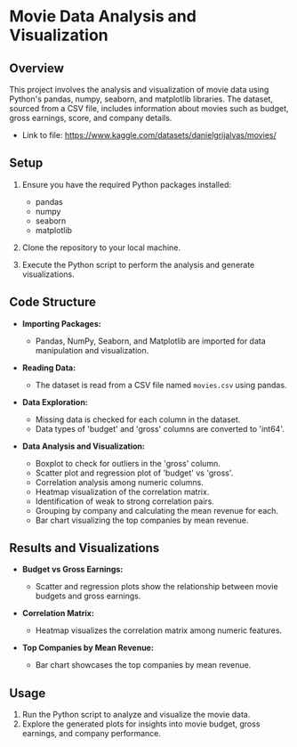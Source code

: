 # Movie Data Analysis and Visualization

## Overview

This project involves the analysis and visualization of movie data using Python's pandas, numpy, seaborn, and matplotlib libraries. The dataset, sourced from a CSV file, includes information about movies such as budget, gross earnings, score, and company details.

- Link to file: https://www.kaggle.com/datasets/danielgrijalvas/movies/

## Setup

1. Ensure you have the required Python packages installed:
   - pandas
   - numpy
   - seaborn
   - matplotlib

2. Clone the repository to your local machine.

3. Execute the Python script to perform the analysis and generate visualizations.

## Code Structure

- **Importing Packages:**
  - Pandas, NumPy, Seaborn, and Matplotlib are imported for data manipulation and visualization.

- **Reading Data:**
  - The dataset is read from a CSV file named `movies.csv` using pandas.

- **Data Exploration:**
  - Missing data is checked for each column in the dataset.
  - Data types of 'budget' and 'gross' columns are converted to 'int64'.

- **Data Analysis and Visualization:**
  - Boxplot to check for outliers in the 'gross' column.
  - Scatter plot and regression plot of 'budget' vs 'gross'.
  - Correlation analysis among numeric columns.
  - Heatmap visualization of the correlation matrix.
  - Identification of weak to strong correlation pairs.
  - Grouping by company and calculating the mean revenue for each.
  - Bar chart visualizing the top companies by mean revenue.

## Results and Visualizations

- **Budget vs Gross Earnings:**
  - Scatter and regression plots show the relationship between movie budgets and gross earnings.

- **Correlation Matrix:**
  - Heatmap visualizes the correlation matrix among numeric features.

- **Top Companies by Mean Revenue:**
  - Bar chart showcases the top companies by mean revenue.

## Usage

1. Run the Python script to analyze and visualize the movie data.
2. Explore the generated plots for insights into movie budget, gross earnings, and company performance.

